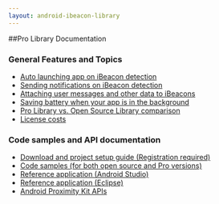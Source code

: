 ```yaml
---
layout: android-ibeacon-library
---
```


##Pro Library Documentation

### General Features and Topics

<ul>
<li><a href='background_launching.html'>Auto launching app on iBeacon detection</a></li>
<li><a href='notifications.html'>Sending notifications on iBeacon detection</a></li>
<li><a href='data.html'>Attaching user messages and other data to iBeacons</a></li>
<li><a href='battery_manager.html'>Saving battery when your app is in the background</a></li>
<li><a href='download.html'>Pro Library vs. Open Source Library comparison</a></li>
<li><a href='plans.html'>License costs</a></li>
</ul>

### Code samples and API documentation

<ul>
<li><a href='http://proximitykit.com/android-download'>Download and project setup guide (Registration required)</a></li>
<li><a href='/ibeacon/android/samples.html'>Code samples (for both open source and Pro versions)</a></li>
<li><a href='https://github.com/RadiusNetworks/android-proximity-reference'>Reference application (Android Studio)</a></li>
<li><a href='https://github.com/RadiusNetworks/android-proximity-reference/tree/eclipse'>Reference application (Eclipse)</a></li>
<li><a href='proximity_kit.html'>Android Proximity Kit APIs</a></li>
</ul>




